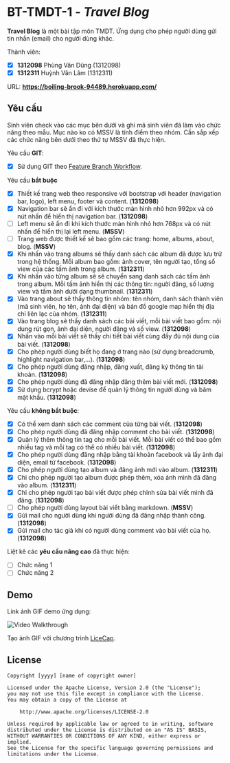 # BT-TMDT-1 - *Travel Blog*

**Travel Blog** là một bài tập môn TMDT. Ứng dụng cho phép người dùng gửi tin nhắn (email) cho người dùng khác.

Thành viên:
* [x] **1312098** Phùng Văn Dũng (1312098)
* [x] **1312311** Huỳnh Văn Lâm (1312311)

URL: **https://boiling-brook-94489.herokuapp.com/**

## Yêu cầu

Sinh viên check vào các mục bên dưới và ghi mã sinh viên đã làm vào chức năng theo mẫu. Mục nào ko có MSSV là tính điểm theo nhóm. Cần sắp xếp các chức năng bên dưới theo thứ tự MSSV đã thực hiện.

Yêu cầu **GIT**:
* [x] Sử dụng GIT theo [Feature Branch Workflow](https://www.atlassian.com/git/tutorials/comparing-workflows#feature-branch-workflow).

Yêu cầu **bắt buộc**
* [x] Thiết kế trang web theo responsive với bootstrap với header (navigation bar, logo), left menu, footer và content. (**1312098**)
* [x] Navigation bar sẽ ẩn đi với kích thước màn hình nhỏ hơn 992px và có nút nhấn để hiển thị navigation bar. (**1312098**)
* [ ] Left menu sẽ ẩn đi khi kích thước màn hình nhỏ hơn 768px và có nút nhấn để hiển thị lại left menu. (**MSSV**)
* [ ] Trang web được thiết kế sẽ bao gồm các trang: home, albums, about, blog. (**MSSV**)
* [x] Khi nhấn vào trang albums sẽ thấy danh sách các album đã được lưu trữ trong hệ thống. Mỗi album bao gồm: ảnh cover, tên người tạo, tổng số view của các tấm ảnh trong album. (**1312311**)
* [x] Khi nhấn vào từng album sẽ sẽ chuyển sang danh sách các tấm ảnh trong album. Mỗi tấm ảnh hiển thị các thông tin: người đăng, số lượng view và tấm ảnh dưới dạng thumbnail. (**1312311**)
* [x] Vào trang about sẽ thấy thông tin nhóm: tên nhóm, danh sách thành viên (mã sinh viên, họ tên, ảnh đại diện) và bản đồ google map hiển thị địa chỉ liên lạc của nhóm. (**1312311**)
* [x] Vào trang blog sẽ thấy danh sách các bài viết, mỗi bài viết bao gồm: nội dung rút gọn, ảnh đại diện, người đăng và số view. (**1312098**)
* [x] Nhấn vào mỗi bài viết sẽ thấy chi tiết bài viết cùng đầy đủ nội dung của bài viết. (**1312098**)
* [x] Cho phép người dùng biết họ đang ở trang nào (sử dụng breadcrumb, highlight navigation bar,...). (**1312098**)
* [x] Cho phép người dùng đăng nhập, đăng xuất, đăng ký thông tin tài khoản. (**1312098**)
* [x] Cho phép người dùng đã đăng nhập đăng thêm bài viết mới. (**1312098**)
* [x] Sử dụng bcrypt hoặc devise để quản lý thông tin người dùng và băm mật khẩu. (**1312098**)

Yêu cầu **không bắt buộc**:
* [x] Có thể xem danh sách các comment của từng bài viết.  (**1312098**)
* [x] Cho phép người dùng đã đăng nhập comment cho bài viết. (**1312098**)
* [x] Quản lý thêm thông tin tag cho mỗi bài viết. Mỗi bài viết có thể bao gồm nhiều tag và mỗi tag có thể có nhiều bài viết. (**1312098**)
* [x] Cho phép người dùng đăng nhập bằng tài khoản facebook và lấy ảnh đại diện, email từ facebook. (**1312098**)
* [x] Cho phép người dùng tạo album và đăng ảnh mới vào album. (**1312311**)
* [x] Chỉ cho phép người tạo album được phép thêm, xóa ảnh mình đã đăng vào album. (**1312311**)
* [x] Chỉ cho phép người tạo bài viết được phép chỉnh sửa bài viết mình đã đăng. (**1312098**)
* [ ] Cho phép người dùng layout bài viết bằng markdown. (**MSSV**)
* [x] Gửi mail cho người dùng khi người dùng đã đăng nhập thành công. (**1312098**)
* [x] Gửi mail cho tác giả khi có người dùng comment vào bài viết của họ. (**1312098**)

Liệt kê các **yêu cầu nâng cao** đã thực hiện:
* [ ] Chức năng 1
* [ ] Chức năng 2

## Demo

Link ảnh GIF demo ứng dụng:

![Video Walkthrough](demo.gif)

Tạo ảnh GIF với chương trình [LiceCap](http://www.cockos.com/licecap/).


## License

    Copyright [yyyy] [name of copyright owner]

    Licensed under the Apache License, Version 2.0 (the "License");
    you may not use this file except in compliance with the License.
    You may obtain a copy of the License at

        http://www.apache.org/licenses/LICENSE-2.0

    Unless required by applicable law or agreed to in writing, software
    distributed under the License is distributed on an "AS IS" BASIS,
    WITHOUT WARRANTIES OR CONDITIONS OF ANY KIND, either express or implied.
    See the License for the specific language governing permissions and
    limitations under the License.
